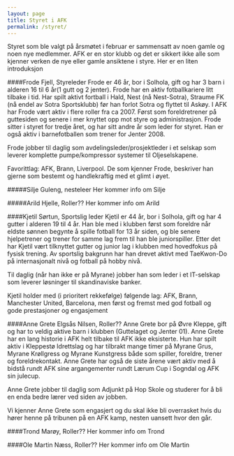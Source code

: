 ```yaml
---
layout: page
title: Styret i AFK
permalink: /styret/
---
```


Styret som ble valgt på årsmøtet i februar er sammensatt av noen gamle og noen nye medlemmer. AFK er en stor klubb og det er sikkert ikke alle som kjenner verken de nye eller gamle ansiktene i styre. Her er en liten introduksjon


####Frode Fjell, Styreleder
Frode er 46 år, bor i Solhola, gift og har 3 barn i alderen 16 til 6 år(1 gutt og 2 jenter). Frode har en aktiv fotballkariere litt tilbake i tid. Har spilt aktivt fortball i Hald, Nest (nå Nest-Sotra), Straume FK (nå endel av Sotra Sportsklubb) før han forlot Sotra og flyttet til Askøy. I AFK har Frode vært aktiv i flere roller fra ca 2007. Først som foreldretrener på guttesiden og senere i mer knyttet opp mot styre og administrasjon. Frode sitter i styret for tredje året, og har sitt andre år som leder for styret. Han er også aktiv i barnefotballen som trener for Jenter 2008.

Frode jobber til daglig som avdelingsleder/prosjektleder i et selskap som leverer komplette pumpe/kompressor systemer til Oljeselskapene.

Favorittlag: AFK, Brann, Liverpool. De som kjenner Frode, beskriver han gjerne som bestemt og handlekraftig med et glimt i øyet.


#####Silje Guleng, nesteleer
Her kommer info om Silje


#####Arild Hjelle, Roller??
Her kommer info om Arild


####Kjetil Sørtun, Sportslig leder
Kjetil er 44 år, bor i Solhola, gift og har 4 gutter i alderen 19 til 4 år. Han ble med i klubben først som foreldre når eldste sønnen begynte å spille fotball for 13 år siden, og ble senere hjelpetrener og trener for samme lag frem til han ble juniorspiller. Etter det har Kjetil vært tilknyttet gutter og junior lag i klubben med hovedfokus på fysisk trening. Av sportslig bakgrunn har han drevet aktivt med TaeKwon-Do på internasjonalt nivå og fotball på hobby nivå. 

Til daglig (når han ikke er på Myrane) jobber han som leder i et IT-selskap som leverer løsninger til skandinaviske banker. 

Kjetil holder med (i prioritert rekkefølge) følgende lag: AFK, Brann, Manchester United, Barcelona, men først og fremst med god fotball og gode prestasjoner og engasjement

####Anne Grete Elgsås Nilsen, Roller??
Anne Grete bor på Øvre Kleppe, gift og har to veldig aktive barn i klubben (Guttelaget og Jenter 01). Anne Grete har en lang historie i AFK helt tilbake til AFK ikke eksisterte. Hun har spilt aktiv i Kleppestø Idrettslag og har tilbrakt mange timer på Myrane Grus, Myrane Krøllgress og Myrane Kunstgress både som spiller, foreldre, trener og foreldrekontakt. Anne Grete har også de siste årene vært aktiv med å bidstå rundt AFK sine argangementer rundt Lærum Cup i Sogndal og AFK sin julecup.

Anne Grete jobber til daglig som Adjunkt på Hop Skole og studerer for å bli en enda bedre lærer ved siden av jobben.

Vi kjenner Anne Grete som engasjert og du skal ikke bli overrasket hvis du hører henne på tribunen på en AFK kamp, nesten uansett hvor den går.

####Trond Marøy, Roller??
Her kommer info om Trond


####Ole Martin Næss, Roller??
Her kommer info om Ole Martin

